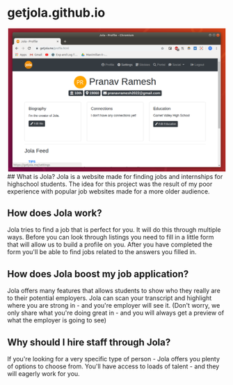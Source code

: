 # getjola.github.io
<center>
  <img src="https://raw.githubusercontent.com/getjola/getjola.github.io/master/Screenshot%20from%202019-12-03%2019-42-26.png" width="500"> 
  </center>
## What is Jola?
Jola is a website made for finding jobs and internships for highschool students. The idea for this project was the result of my poor experience with popular job websites made for a more older audience.

## How does Jola work?
Jola tries to find a job that is perfect for you. It will do this through multiple ways. Before you can look through listings you need to fill in a little form that will allow us to build a profile on you. After you have completed the form you'll be able to find jobs related to the answers you filled in.

## How does Jola boost my job application?
Jola offers many features that allows students to show who they really are to their potential employers. Jola can scan your transcript and highlight where you are strong in - and you're employer will see it. (Don't worry, we only share what you're doing great in - and you will always get a preview of what the employer is going to see)

## Why should I hire staff through Jola?
If you're looking for a very specific type of person - Jola offers you plenty of options to choose from. You'll have access to loads of talent - and they will eagerly work for you.
